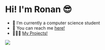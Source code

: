# Hi! I'm Ronan 😎

- 🌱 I’m currently a computer science student
- 📲 You can reach me [here!](https://linktr.ee/ronansingpurwala)
- 👨🏽‍💻 [My Projects!](https://github.com/ronan-s1/My-Projects)

<img src="https://github-readme-stats.vercel.app/api/top-langs?username=ronan-s1&layout=compact&theme=dark"/>



